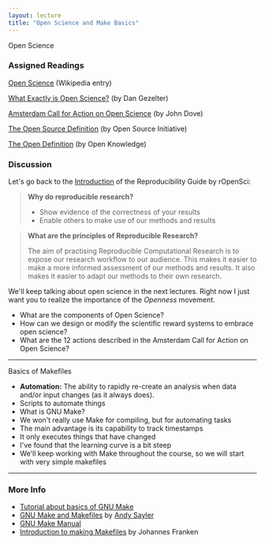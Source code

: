 ```yaml
---
layout: lecture
title: "Open Science and Make Basics"
---
```


<p class="message">
  Open Science
</p>


### Assigned Readings

<a href="https://en.wikipedia.org/wiki/Open_science" target="_blank"><i class="fa fa-newspaper-o" aria-hidden="true"></i> Open Science</a> (Wikipedia entry)

<a href="http://www.openscience.org/blog/?p=269" target="_blank"><i class="fa fa-newspaper-o" aria-hidden="true"></i> What Exactly is Open Science?</a> (by Dan Gezelter)

<a href="https://wiki.surfnet.nl/display/OSCFA/Amsterdam+Call+for+Action+on+Open+Science" target="_blank"><i class="fa fa-newspaper-o" aria-hidden="true"></i> Amsterdam Call for Action on Open Science</a> (by John Dove)

<a href="https://opensource.org/osd-annotated" target="_blank"><i class="fa fa-newspaper-o" aria-hidden="true"></i> The Open Source Definition</a> (by Open Source Initiative)

<a href="http://opendefinition.org/" target="_blank"><i class="fa fa-newspaper-o" aria-hidden="true"></i> The Open Definition</a> (by Open Knowledge)


### Discussion

Let's go back to the [Introduction](http://ropensci.github.io/reproducibility-guide/sections/introduction/) of the Reproducibility Guide by rOpenSci:

> __Why do reproducible research?__
>
> - Show evidence of the correctness of your results
> - Enable others to make use of our methods and results

> __What are the principles of Reproducible Research?__
>
> The aim of practising Reproducible Computational Research is to 
> expose our research workflow to our audience.
> This makes it easier to make a more informed assessment of our methods and results.
> It also makes it easier to adapt our methods to their own research.


We'll keep talking about open science in the next lectures. Right now I just want
you to realize the importance of the _Openness_ movement.

- What are the components of Open Science?
- How can we design or modify the scientific reward systems to embrace open science?
- What are the 12 actions described in the Amsterdam Call for Action on Open Science?


-----

<p class="message">
  Basics of Makefiles
</p>


- __Automation:__ The ability to rapidly re-create an analysis when data
and/or input changes (as it always does).
- Scripts to automate things
- What is GNU Make?
- We won't really use Make for compiling, but for automating tasks
- The main advantage is its capability to track timestamps
- It only executes things that have changed
- I've found that the learning curve is a bit steep
- We'll keep working with Make throughout the course,
so we will start with very simple makefiles

-----

<h3>
	<span class="fa fa-info-circle fa-lg main-list-item-icon"></span>
	More Info
</h3>

- [Tutorial about basics of GNU Make](https://github.com/unix-tools/tutorial-makefiles)
- <a href="https://www.youtube.com/watch?v=Lyp36ku7D0A" target="_blank">GNU Make and Makefiles</a> by <a href="https://www.andysayler.com/" target="_blank">Andy Sayler</a>
- [GNU Make Manual](http://www.gnu.org/software/make/manual/make.html)
- [Introduction to making Makefiles](http://www.jfranken.de/homepages/johannes/vortraege/make_inhalt.en.html) by Johannes Franken
